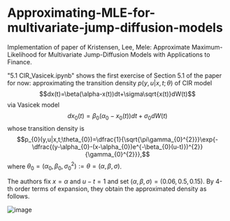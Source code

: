 # Approximating-MLE-for-multivariate-jump-diffusion-models
Implementation of paper of Kristensen, Lee, Mele: Approximate Maximum-Likelihood for Multivariate Jump-Diffusion Models with Applications to Finance.

"5.1 CIR_Vasicek.ipynb" shows the first exercise of Section 5.1 of the paper for now: approximating the transition density $p(y,u|x,t;\theta)$ of CIR model $$dx(t)=\beta(\alpha-x(t))dt+\sigma\sqrt{x(t)}dW(t)$$ via Vasicek model $$dx_{0}(t)=\beta_{0}(\alpha_{0}-x_{0}(t))dt+\sigma_{0}dW(t)$$ whose transition density is $$p_{0}(y,u|x,t;\theta_{0})=\dfrac{1}{\sqrt{\pi\gamma_{0}^{2}}}\exp{-\dfrac{(y-\alpha_{0}-(x-\alpha_{0})e^{-\beta_{0}(u-t)})^{2}}{\gamma_{0}^{2}}},$$ where $\theta_{0}=(\alpha_{0},\beta_{0},\sigma_{0}^{2}):=\theta=(\alpha,\beta,\sigma)$.

The authors fix $x=\alpha$ and $u-t=1$ and set $(\alpha,\beta,\sigma)=(0.06,0.5,0.15)$. By 4-th order terms of expansion, they obtain the approximated density as follows.

![image](https://github.com/vincentcaiwu/Approximating-MLE-for-multivariate-jump-diffusion-models/assets/132093480/9cb8cedd-86b2-459e-aadd-5ec9af30fb94)
